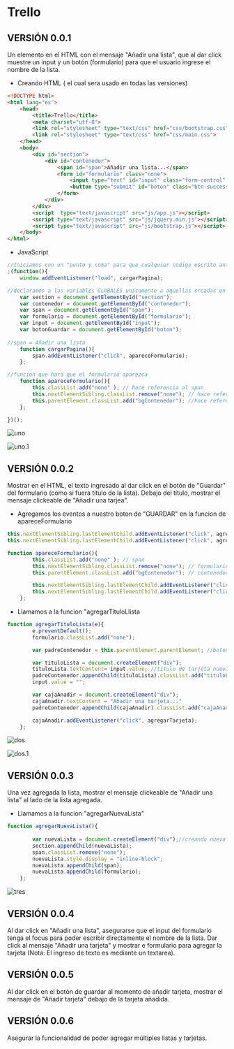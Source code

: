 # Trello

## VERSIÓN 0.0.1
Un elemento en el HTML con el mensaje "Añadir una lista", que al dar click muestre un input y un botón (formulario) 
para que el usuario ingrese el nombre de la lista.

+ Creando HTML ( el cual sera usado en todas las versiones)

```html
<!DOCTYPE html>
<html lang="es">
	<head>
		<title>Trello</title>
		<meta charset="utf-8">
		<link rel="stylesheet" type="text/css" href="css/bootstrap.css">
		<link rel="stylesheet" type="text/css" href="css/main.css">
	</head>
	<body>
		<div id="section">
		    <div id="contenedor">
		        <span id="span">Añadir una lista...</span>
		        <form id="formulario" class="none"> 
		            <input type="text" id="input" class="form-control" placeholder="Añadir una lista..."><br>
		            <button type="submit" id="boton" class="btn-success btn-block btn btn-sm pull-left">Guardar</button>
		        </form>
		    </div>
		</div>
		<script  type="text/javascript" src="js/app.js"></script>
        <script type="text/javascript" src="js/jquery.min.js"></script>
		<script type="text/javascript" src="js/bootstrap.js"></script>
	</body>
</html>
```

+ JavaScript

```javascript
//Iniciamos con un "punto y coma" para que cualquier codigo escrito antes no perjudique a este
;(function(){
	window.addEventListener("load", cargarPagina);

//declaramos a las variables GLOBALES unicamente a aquellas creadas en el HTML
	var section = document.getElementById("section"); 
	var contenedor = document.getElementById("contenedor"); 
	var span = document.getElementById("span"); 
	var formulario = document.getElementById("formulario"); 
	var input = document.getElementById("input"); 
	var botonGuardar = document.getElementById("boton"); 
  
//span = Añadir una lista 
	function cargarPagina(){
		span.addEventListener("click", apareceFormulario);
	};

//funcion que hara que el formulario aparezca
	function apareceFormulario(){
		this.classList.add("none" ); // hace referencia al span
		this.nextElementSibling.classList.remove("none"); // hace referencia al formulario
		this.parentElement.classList.add("bgContenedor"); //hace referencia al contenedor
	};	

})();
```
![uno](http://i67.tinypic.com/27y5y0w.png)

![uno.1](http://i64.tinypic.com/2ro417r.png)
## VERSIÓN 0.0.2
Mostrar en el HTML, el texto ingresado al dar click en el botón de "Guardar" del formulario (como si fuera título de la lista).
Debajo del título, mostrar el mensaje clickeable de "Añadir una tarjea".

- Agregamos los eventos a nuestro boton de "GUARDAR" en la funcion de apareceFormulario
````javascript
this.nextElementSibling.lastElementChild.addEventListener("click", agregarTituloLista); //btn guardar
this.nextElementSibling.lastElementChild.addEventListener("click", agregarNuevaLista); // btn guardar
````
```javascript
function apareceFormulario(){
		this.classList.add("none" ); // span
		this.nextElementSibling.classList.remove("none"); // formulario
		this.parentElement.classList.add("bgContenedor"); // contenedor

		this.nextElementSibling.lastElementChild.addEventListener("click", agregarTituloLista); //btn guardar
		this.nextElementSibling.lastElementChild.addEventListener("click", agregarNuevaLista); // btn guardar
	};	
```
- Llamamos a la funcion "agregarTituloLlista
```javascript
function agregarTituloLista(e){
		e.preventDefault();
		formulario.classList.add("none");

		var padreContenedor = this.parentElement.parentElement; //boton,form,contenedor

		var tituloLista = document.createElement("div");
		tituloLista.textContent= input.value; //titulo de tarjeta nueva
		padreContenedor.appendChild(tituloLista).classList.add("tituloLista");
		input.value = "";

		var cajaAnadir = document.createElement("div");
		cajaAnadir.textContent = "Añadir una tarjeta..."
		padreContenedor.appendChild(cajaAnadir).classList.add("cajaAnadir");

		cajaAnadir.addEventListener("click", agregarTarjeta);
	};	
```
![dos](http://i66.tinypic.com/2dayv6g.png)

![dos.1](http://i68.tinypic.com/32zmbrn.png)

## VERSIÓN 0.0.3
Una vez agregada la lista, mostrar el mensaje clickeable de "Añadir una lista" al lado de la lista agregada.

- Llamamos a la funcion "agregarNuevaLista"
```javascript
function agregarNuevaLista(){                                                          	
		
		var nuevaLista = document.createElement("div");//creando nuevo span que va al lado
		section.appendChild(nuevaLista);
		span.classList.remove("none");
		nuevaLista.style.display = "inline-block";
		nuevaLista.appendChild(span);
		nuevaLista.appendChild(formulario);
	};
```

![tres](http://i63.tinypic.com/j64v8o.png)
## VERSIÓN 0.0.4
Al dar click en "Añadir una lista", asegurarse que el input del formulario tenga el focus
para poder escribir directamente el nombre de la lista.
Dar click al mensaje "Añadir una tarjeta" y mostrar e formulario para agregar la tarjeta 
(Nota: El ingreso de texto es mediante un textarea).
![]()
## VERSIÓN 0.0.5
Al dar click en el botón de guardar al momento de añadir tarjeta, 
mostrar el mensaje de "Añadir tarjeta" debajo de la tarjeta añadida.
![]()
## VERSIÓN 0.0.6
Asegurar la funcionalidad de poder agregar múltiples listas y tarjetas.
![]()
